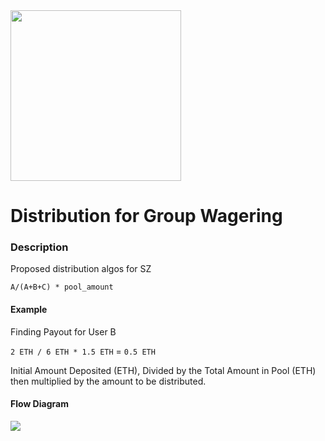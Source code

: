 <img src="https://i.imgur.com/wlfseTw.png" style="width:273px;">

# Distribution for Group Wagering

### Description
Proposed distribution algos for SZ

`A/(A+B+C) * pool_amount`

#### Example
Finding Payout for User B

`2 ETH / 6 ETH * 1.5 ETH` = `0.5 ETH`

Initial Amount Deposited (ETH), Divided by the Total Amount in Pool (ETH) then multiplied by the amount to be distributed.

#### Flow Diagram

<img src="https://i.imgur.com/SPPWXQm.png"></img>
